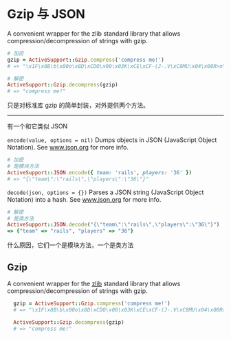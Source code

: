 # Gzip 与 JSON
A convenient wrapper for the zlib standard library that allows compression/decompression of strings with gzip.

```ruby
# 加密
gzip = ActiveSupport::Gzip.compress('compress me!')
# => "\x1F\x8B\b\x00o\x8D\xCDO\x00\x03K\xCE\xCF-(J-.V\xC8MU\x04\x00R>n\x83\f\x00\x00\x00"

# 解密
ActiveSupport::Gzip.decompress(gzip)
# => "compress me!"
```

只是对标准库 gzip 的简单封装，对外提供两个方法。

---------

有一个和它类似 JSON

`encode(value, options = nil)`
Dumps objects in JSON (JavaScript Object Notation). See www.json.org for more info.

```ruby
# 加密
# 是模块方法
ActiveSupport::JSON.encode({ team: 'rails', players: '36' })
# => "{\"team\":\"rails\",\"players\":\"36\"}"
```

`decode(json, options = {})`
Parses a JSON string (JavaScript Object Notation) into a hash. See www.json.org for more info.

```ruby
# 解密
# 是类方法
ActiveSupport::JSON.decode("{\"team\":\"rails\",\"players\":\"36\"}")
=> {"team" => "rails", "players" => "36"}
```

什么原因，它们一个是模块方法，一个是类方法

## Gzip

A convenient wrapper for the [zlib](http://ruby-doc.org/stdlib-2.1.0/libdoc/zlib/rdoc/index.html) standard library that allows
compression/decompression of strings with gzip.

```ruby
  gzip = ActiveSupport::Gzip.compress('compress me!')
  # => "\x1F\x8B\b\x00o\x8D\xCDO\x00\x03K\xCE\xCF-(J-.V\xC8MU\x04\x00R>n\x83\f\x00\x00\x00"

  ActiveSupport::Gzip.decompress(gzip)
  # => "compress me!"
```
